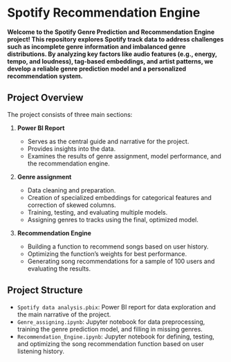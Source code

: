 # Spotify Recommendation Engine

**Welcome to the Spotify Genre Prediction and Recommendation Engine project! This repository explores Spotify track data to address challenges such as incomplete genre information and imbalanced genre distributions. By analyzing key factors like audio features (e.g., energy, tempo, and loudness), tag-based embeddings, and artist patterns, we develop a reliable genre prediction model and a personalized recommendation system.**

## Project Overview

The project consists of three main sections:

1. **Power BI Report**
   - Serves as the central guide and narrative for the project.
   - Provides insights into the data.
   - Examines the results of genre assignment, model performance, and the recommendation engine.

2. **Genre assignment**
   - Data cleaning and preparation.
   - Creation of specialized embeddings for categorical features and correction of skewed columns.
   - Training, testing, and evaluating multiple models.
   - Assigning genres to tracks using the final, optimized model.

3. **Recommendation Engine**
   - Building a function to recommend songs based on user history.
   - Optimizing the function’s weights for best performance.
   - Generating song recommendations for a sample of 100 users and evaluating the results.

## Project Structure

- `Spotify data analysis.pbix`: Power BI report for data exploration and the main narrative of the project.
- `Genre_assigning.ipynb`: Jupyter notebook for data preprocessing, training the genre prediction model, and filling in missing genres.
- `Recommendation_Engine.ipynb`: Jupyter notebook for defining, testing, and optimizing the song recommendation function based on user listening history.
